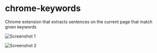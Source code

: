 chrome-keywords
===============

Chrome extension that extracts sentences on the current page that match given keywords

![Screenshot 1](http://static.alex-dev.fr/system/screenshots/photos/000/000/126/original/extractor1.png?1385659881)

![Screenshot 2](http://static.alex-dev.fr/system/screenshots/photos/000/000/127/original/extractor2.png?1385659883)
